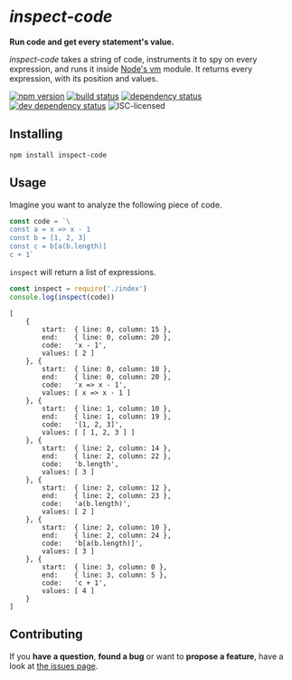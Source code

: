 # *inspect-code*

**Run code and get every statement's value.**

*inspect-code* takes a string of code, instruments it to spy on every expression, and runs it inside [Node's vm](https://nodejs.org/api/vm.html) module. It returns every expression, with its position and values.

[![npm version](https://img.shields.io/npm/v/inspect-code.svg)](https://www.npmjs.com/package/inspect-code)
[![build status](https://img.shields.io/travis/derhuerst/inspect-code.svg)](https://travis-ci.org/derhuerst/inspect-code)
[![dependency status](https://img.shields.io/david/derhuerst/inspect-code.svg)](https://david-dm.org/derhuerst/inspect-code)
[![dev dependency status](https://img.shields.io/david/dev/derhuerst/inspect-code.svg)](https://david-dm.org/derhuerst/inspect-code#info=devDependencies)
![ISC-licensed](https://img.shields.io/github/license/derhuerst/inspect-code.svg)


## Installing

```shell
npm install inspect-code
```


## Usage

Imagine you want to analyze the following piece of code.

```js
const code = `\
const a = x => x - 1
const b = [1, 2, 3]
const c = b[a(b.length)]
c + 1`
```

`inspect` will return a list of expressions.

```js
const inspect = require('./index')
console.log(inspect(code))
```

```
[
	{
		start:  { line: 0, column: 15 },
		end:    { line: 0, column: 20 },
		code:   'x - 1',
		values: [ 2 ]
	}, {
		start:  { line: 0, column: 10 },
		end:    { line: 0, column: 20 },
		code:   'x => x - 1',
		values: [ x => x - 1 ]
	}, {
		start:  { line: 1, column: 10 },
		end:    { line: 1, column: 19 },
		code:   '[1, 2, 3]',
		values: [ [ 1, 2, 3 ] ]
	}, {
		start:  { line: 2, column: 14 },
		end:    { line: 2, column: 22 },
		code:   'b.length',
		values: [ 3 ]
	}, {
		start:  { line: 2, column: 12 },
		end:    { line: 2, column: 23 },
		code:   'a(b.length)',
		values: [ 2 ]
	}, {
		start:  { line: 2, column: 10 },
		end:    { line: 2, column: 24 },
		code:   'b[a(b.length)]',
		values: [ 3 ]
	}, {
		start:  { line: 3, column: 0 },
		end:    { line: 3, column: 5 },
		code:   'c + 1',
		values: [ 4 ]
	}
]
```


## Contributing

If you **have a question**, **found a bug** or want to **propose a feature**, have a look at [the issues page](https://github.com/derhuerst/inspect-code/issues).
